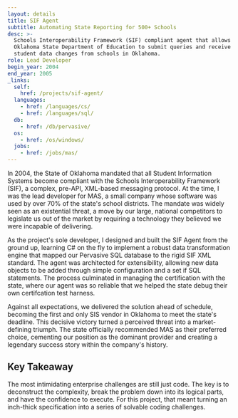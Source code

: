 ```yaml
---
layout: details
title: SIF Agent
subtitle: Automating State Reporting for 500+ Schools
desc: >-
  Schools Interoperability Framework (SIF) compliant agent that allows the
  Oklahoma State Department of Education to submit queries and receive real-time
  student data changes from schools in Oklahoma.
role: Lead Developer
begin_year: 2004
end_year: 2005
_links:
  self:
    href: /projects/sif-agent/
  languages:
    - href: /languages/cs/
    - href: /languages/sql/
  db:
    - href: /db/pervasive/
  os:
    - href: /os/windows/
  jobs:
    - href: /jobs/mas/
---
```


In 2004, the State of Oklahoma mandated that all Student Information Systems become compliant with the Schools Interoperability Framework (SIF), a complex, pre-API, XML-based messaging protocol. At the time, I was the lead developer for MAS, a small company whose software was used by over 70% of the state's school districts. The mandate was widely seen as an existential threat, a move by our large, national competitors to legislate us out of the market by requiring a technology they believed we were incapable of delivering.

As the project's sole developer, I designed and built the SIF Agent from the ground up, learning C# on the fly to implement a robust data transformation engine that mapped our Pervasive SQL database to the rigid SIF XML standard. The agent was architected for extensibility, allowing new data objects to be added through simple configuration and a set if SQL statements. The process culminated in managing the certification with the state, where our agent was so reliable that we helped the state debug their own certifcation test harness.

Against all expectations, we delivered the solution ahead of schedule, becoming the first and only SIS vendor in Oklahoma to meet the state's deadline. This decisive victory turned a perceived threat into a market-defining triumph. The state officially recommended MAS as their preferred choice, cementing our position as the dominant provider and creating a legendary success story within the company's history.

## Key Takeaway

The most intimidating enterprise challenges are still just code. The key is to deconstruct the complexity, break the problem down into its logical parts, and have the confidence to execute. For this project, that meant turning an inch-thick specification into a series of solvable coding challenges.

